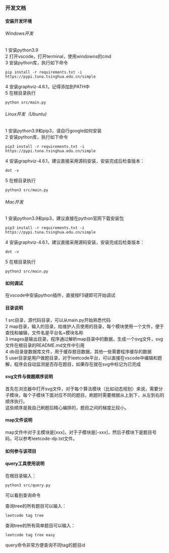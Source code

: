 ### 开发文档

#### 安装开发环境

###### Windows开发

1 安装python3.9  
2 打开vscode，打开terminal，使用windowns的cmd  
3 安装python库，执行如下命令  

```shell
pip install -r requirements.txt -i https://pypi.tuna.tsinghua.edu.cn/simple
```

4 安装graphviz-4.6.1，记得添加到PATH中  
5 在根目录执行  

```shell
python src/main.py
```

###### Linux开发（Ubuntu)

1 安装python3.9和pip3，请自行google如何安装  
2 安装python库，执行如下命令  

```shell
pip3 install -r requirements.txt -i https://pypi.tuna.tsinghua.edu.cn/simple
```

4 安装graphviz-4.6.1，建议直接采用源码安装，安装完成后检查版本：

```
dot -v
```

5 在根目录执行  

```shell
python3 src/main.py
```

###### Mac开发

1 安装python3.9和pip3，建议直接在python官网下载安装包

```shell
pip3 install -r requirements.txt -i https://pypi.tuna.tsinghua.edu.cn/simple
```

4 安装graphviz-4.6.1，建议直接采用源码安装，安装完成后检查版本：

```
dot -v
```

5 在根目录执行  

```shell
python3 src/main.py
```

#### 如何调试

在vscode中安装python插件，直接按F5键即可开始调试

#### 目录说明

1 src目录，源代码目录，可以从main.py开始熟悉代码  
2 map目录，输入的目录，给维护人员使用的目录，每个模块使用一个文件，便于查找和编辑，文件名是平台名+模块名称  
3 images是输出目录，程序通过解析map目录中的数据，生成一个svg文件，svg文件在根目录的README.md文件中引用  
4 db目录是数据库文件，用于缓存题目数据，其他一些需要程序缓存的数据  
5 user目录是用户做题目录，对于leetcode平台，可以直接在vscode中编辑和题解，程序会自动监测是否存在题目，如果存在就在svg中标记为已完成  

#### svg文件与做题顺序说明

首先在浏览器中打开svg文件，对于每个算法模块（比如动态规划）来说，需要分子模块，每个子模块下面对应不同的题目，刷题时需要根据从上到下，从左到右的顺序执行。  
这些顺序是我自己刷题后精心编排的，题目之间的梯度比较小。  

#### map文件说明

map文件中对于主模块是[xxx]，对于子模块是[-xxx]，然后子模块下是题目号码，可以参考leetcode-dp.txt文件。

#### 如何参与该项目

#### query工具使用说明

在根目录输入：

``` shell
python3 src/query.py
```

可以看到查询命令

查询tree的所有题目可以输入：

```
leetcode tag tree
```

查询tree的所有简单题目可以输入：

```
leetcode tag tree easy
```

query命令非常方便查询不同tag的题目id
